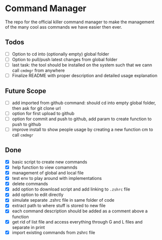 # Command Manager

The repo for the official killer command manager to make the management of the many cool ass commands we have easier then ever.

## Todos
- [ ] Option to cd into (optionally empty) global folder
- [ ] Option to pull/push latest changes from global folder
- [ ] last task: the tool should be installed on the system such that we cann call `cmdmgr` from anywhere
- [ ] Finalize README with proper description and detailed usage explanation

## Future Scope
- [ ] add imported from github command: should cd into empty global folder, then ask for git clone url
- [ ] option for first upload to github
- [ ] option for commit and push to github, add param to create function to push to github
- [ ] improve install to show people usage by creating a new function cm to call `cmdmgr`

## Done
- [x] basic script to create new commands
- [x] help function to view comamnds
- [x] management of global and local file
- [x] test env to play around with implementations
- [x] delete commands
- [x] add option to download script and add linking to `.zshrc` file
- [x] add option to edit directly
- [x] simulate separate .zshrc file in same folder of code
- [x] extract path to where stuff is stored to new file
- [x] each command description should be added as a comment above a function
- [x] get rid of list file and access everything through G and L files and separate in print
- [x] import existing commands from zshrc file